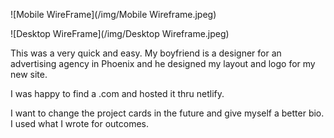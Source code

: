![Mobile WireFrame](/img/Mobile Wireframe.jpeg)

![Desktop WireFrame](/img/Desktop Wireframe.jpeg)


This was a very quick and easy. My boyfriend is a designer for an advertising agency in Phoenix and he designed my layout and logo for my new site.


I was happy to find a .com and hosted it thru netlify.


I want to change the project cards in the future and give myself a better bio. I used what I wrote for outcomes.